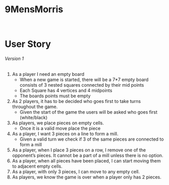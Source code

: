 # 9MensMorris

<br>

# User Story
###### Version 1

1. As a player I need an empty board
    -  When a new game is started, there will be a 7*7 empty board consists of 3 nested squares connected by their mid points
    - Each Square has 4 vertices and 4 midpoints
    - The boards points must be empty
2. As 2 players, it has to be decided who goes first to take turns throughout the game.
    - Given the start of the game the users will be asked who goes first (white/black)
3. As players, we place pieces on empty cells.
    - Once it is a valid move place the piece
4. As a player, I want 3 pieces on a line to form a mill.
    - Given a valid turn we check if 3 of the same pieces are connected to form a mill
5. As a player, when I place 3 pieces on a row, I remove one of the opponent’s pieces. It cannot be a part of a mill unless there is no option.
6. As a player, when all pieces have been placed, I can start moving them to adjacent empty cells.
7. As a player, with only 3 pieces, I can move to any empty cell.
8. As players, we know the game is over when a player only has 2 pieces.